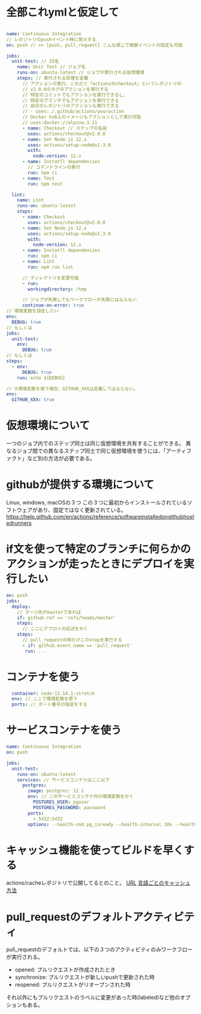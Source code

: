 # 全部これymlと仮定して

```yml

name: Continuous Integration
// レポジトリのpushイベント時に発火する
on: push // => [push, pull_request] こんな感じで複数イベントの指定も可能

jobs:
  unit-test: // ID名
    name: Unit Test // ジョブ名
    runs-on: ubuntu-latest // ジョブが実行される仮想環境
    steps: // 実行される処理を定義
      // アクションの実行、これだと「actionsのcheckout」というレポジトリの
      // v2.0.0のタグのアクションを実行する
      // 特定のコミットでもアクションを実行できるし、
      // 特定のブランチでもアクションを実行できる
      // 自分のレポジトリのアクションも実行できる
      // - uses:./.github/actions/youraction
      // Docker hub上のイメージもアクションとして実行可能
      // uses:docker://alpine:3.11
      - name: Checkout // ステップの名前
        uses: actions/checkout@v2.0.0
      - name: Set Node.js 12.x
        uses: actions/setup-node@v1.3.0
        with:
          node-version: 12.x
      - name: Instatll dependencies
        // コマンドラインの実行
        run: npm ci
      - name: Test
        run: npm test

  lint:
    name: Lint
    runs-on: ubuntu-latest
    steps:
      - name: Checkout
        uses: actions/checkout@v2.0.0
      - name: Set Node.js 12.x
        uses: actions/setup-node@v1.3.0
        with:
          node-version: 12.x
      - name: Instatll dependencies
        run: npm ci
      - name: Lint
        run: npm run lint

      // ディレクトリを変更可能
      - run:
        workingdirectory: /tmp

      // ジョブが失敗してもワークフローが失敗にはならない
      continue-on-error: true
// 環境変数を設定したい
env:
  DEBUG: true
// もしくは
jobs:
  unit-test:
    env:
      DEBUG: true
// もしくは
steps:
  - env:
      DEBUG: true
    run: echo ${DEBUG}

// ※環境変数を使う場合、GITHUB_XXXは定義してはならない。
env:
  GITHUB_XXX: true
```

# 仮想環境について
一つのジョブ内でのステップ同士は同じ仮想環境を共有することができる。
異なるジョブ間での異なるステップ同士で同じ仮想環境を使うには、「アーティファクト」など別の方法が必要である。

# githubが提供する環境について
Linux, windows, macOSの３つ
この３つに最初からインストールされているソフトウェアがあり、固定ではなく更新されている。
https://help.github.com/en/actions/reference/softwareinstalledongithubhostedrunners

# if文を使って特定のブランチに何らかのアクションが走ったときにデプロイを実行したい

```yml
on: push
jobs:
  deploy:
    // マージ先がmasterであれば
    if: github.ref == 'refs/heads/master'
    steps:
      // ここにデプロイの記述をかく
    steps:
      // pull_requestの時だけこのstepを実行する
      - if: github.event_name == 'pull_request'
       run: ...
```

# コンテナを使う

```yml
  container: node:12.14.1-stretch
  env: // ここで環境変数を使う
  ports: // ポート番号の指定をする
```

# サービスコンテナを使う

```yml
name: Continuous Integration
on: push

jobs:
  unit-test:
    runs-on: ubuntu-latest
    services: // サービスコンテナはここ以下
      postgres:
        image: postgres: 12.1
        env: // このサービスコンテナ内の環境変数をかく
          POSTGRES_USER: pguser
          POSTGRES_PASSWORD: password
        ports:
          - 5432:5432
        options: --health-cmd pg_isready --health-interval 10s --health-timeout 5s health-retries 5
```

# キャッシュ機能を使ってビルドを早くする
actions/cacheレポジトリで公開してるとのこと。
[URL](https://github.com/actions/cache)
[言語ごとのキャッシュ方法](https://github.com/actions/cache/blob/master/examples.md)

# pull_requestのデフォルトアクティビティ
pull_requestのデフォルトでは、以下の３つのアクティビティのみワークフローが実行される。

- opened: プルリクエストが作成されたとき
- synchronize: プルリクエストが新しいpushで更新された時
- reopened: プルリクエストがリオープンされた時

それ以外にもプルリクエストのラベルに変更があった時(labeled)など他のオプションもある。
